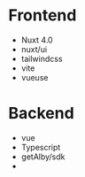 

# Frontend
- Nuxt 4.0
- nuxt/ui
- tailwindcss
- vite
- vueuse

# Backend
- vue
- Typescript
- getAlby/sdk
-
